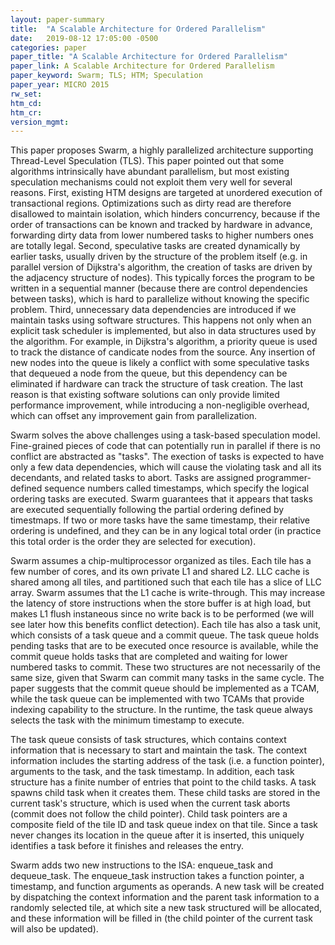 ```yaml
---
layout: paper-summary
title:  "A Scalable Architecture for Ordered Parallelism"
date:   2019-08-12 17:05:00 -0500
categories: paper
paper_title: "A Scalable Architecture for Ordered Parallelism"
paper_link: A Scalable Architecture for Ordered Parallelism
paper_keyword: Swarm; TLS; HTM; Speculation
paper_year: MICRO 2015
rw_set: 
htm_cd: 
htm_cr: 
version_mgmt: 
---
```


This paper proposes Swarm, a highly parallelized architecture supporting Thread-Level Speculation (TLS). This paper 
pointed out that some algorithms intrinsically have abundant parallelism, but most existing speculation mechanisms could 
not exploit them very well for several reasons. First, existing HTM designs are targeted at unordered execution of 
transactional regions. Optimizations such as dirty read are therefore disallowed to maintain isolation, which hinders
concurrency, because if the order of transactions can be known and tracked by hardware in advance, forwarding dirty data
from lower numbered tasks to higher numbers ones are totally legal. Second, speculative tasks are created dynamically
by earlier tasks, usually driven by the structure of the problem itself (e.g. in parallel version of Dijkstra's algorithm,
the creation of tasks are driven by the adjacency structure of nodes). This typically forces the program to be written
in a sequential manner (because there are control dependencies between tasks), which is hard to parallelize without knowing 
the specific problem. Third, unnecessary data dependencies are introduced if we maintain tasks using software structures. 
This happens not only when an explicit task scheduler is implemented, but also in data structures used by the algorithm.
For example, in Dijkstra's algorithm, a priority queue is used to track the distance of candicate nodes from the source.
Any insertion of new nodes into the queue is likely a conflict with some speculative tasks that dequeued a node from 
the queue, but this dependency can be eliminated if hardware can track the structure of task creation. The last 
reason is that existing software solutions can only provide limited performance improvement, while introducing a 
non-negligible overhead, which can offset any improvement gain from parallelization.

Swarm solves the above challenges using a task-based speculation model. Fine-grained pieces of code that can potentially
run in parallel if there is no conflict are abstracted as "tasks". The exection of tasks is expected to have only
a few data dependencies, which will cause the violating task and all its decendants, and related tasks to abort.
Tasks are assigned programmer-defined sequence numbers called timestamps, which specify the logical ordering tasks are 
executed. Swarm guarantees that it appears that tasks are executed sequentially following the partial ordering 
defined by timestmaps. If two or more tasks have the same timestamp, their relative ordering is undefined, and they can 
be in any logical total order (in practice this total order is the order they are selected for execution).

Swarm assumes a chip-multiprocessor organized as tiles. Each tile has a few number of cores, and its own private L1 and 
shared L2. LLC cache is 
shared among all tiles, and partitioned such that each tile has a slice of LLC array. Swarm assumes that the L1 cache is 
write-through. This may increase the latency of store instructions when the store buffer is at high load, but makes 
L1 flush instaneous since no write back is to be performed (we will see later how this benefits conflict detection).
Each tile has also a task unit, which consists of a task queue and a commit queue. The task queue holds pending tasks 
that are to be executed once resource is available, while the commit queue holds tasks that are completed and waiting
for lower numbered tasks to commit. These two structures are not necessarily of the same size, given that Swarm can commit
many tasks in the same cycle. The paper suggests that the commit queue should be implemented as a TCAM, while the task
queue can be implemented with two TCAMs that provide indexing capability to the structure. In the runtime, the 
task queue always selects the task with the minimum timestamp to execute.

The task queue consists of task structures, which contains context information that is necessary to start and maintain 
the task. The context information includes the starting address of the task (i.e. a function pointer), arguments to the 
task, and the task timestamp. In addition, each task structure has a finite number of entries that point to the child tasks.
A task spawns child task when it creates them. These child tasks are stored in the current task's structure, which is used
when the current task aborts (commit does not follow the child pointer). Child task pointers are a composite field of the 
tile ID and task queue index on that tile. Since a task never changes its location in the queue after it is inserted, this
uniquely identifies a task before it finishes and releases the entry.

Swarm adds two new instructions to the ISA: enqueue_task and dequeue_task. The enqueue_task instruction takes a function 
pointer, a timestamp, and function arguments as operands. A new task will be created by dispatching the context information 
and the parent task information to a randomly selected tile, at which site a new task structured will be allocated,
and these information will be filled in (the child pointer of the current task will also be updated). 